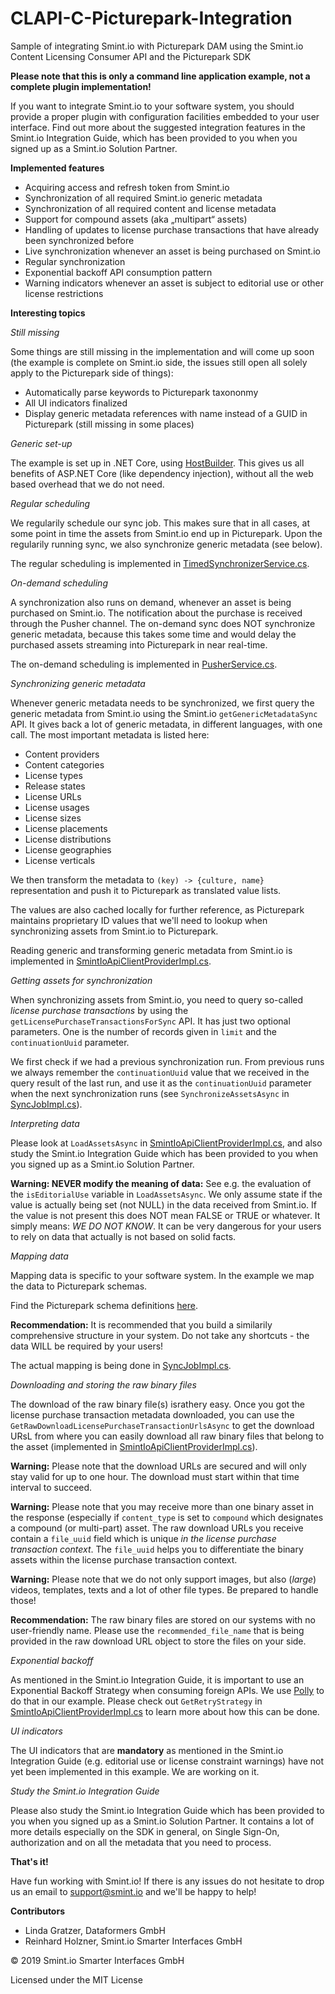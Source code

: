 # CLAPI-C-Picturepark-Integration
Sample of integrating Smint.io with Picturepark DAM using the Smint.io Content Licensing Consumer API and the Picturepark SDK

**Please note that this is only a command line application example, not a complete plugin implementation!**

If you want to integrate Smint.io to your software system, you should provide a proper plugin with configuration facilities embedded to your user interface. Find out more about the suggested integration features in the Smint.io Integration Guide, which has been provided to you when you signed up as a Smint.io Solution Partner.

**Implemented features**

- Acquiring access and refresh token from Smint.io
- Synchronization of all required Smint.io generic metadata
- Synchronization of all required content and license metadata
- Support for compound assets (aka „multipart“ assets)
- Handling of updates to license purchase transactions that have already been synchronized before
- Live synchronization whenever an asset is being purchased on Smint.io
- Regular synchronization
- Exponential backoff API consumption pattern
- Warning indicators whenever an asset is subject to editorial use or other license restrictions

**Interesting topics**

*Still missing*

Some things are still missing in the implementation and will come up soon (the example is complete on Smint.io side, the issues still open all solely apply to the Picturepark side of things):

- Automatically parse keywords to Picturepark taxononmy
- All UI indicators finalized
- Display generic metadata references with name instead of a GUID in Picturepark (still missing in some places)

*Generic set-up*

The example is set up in .NET Core, using [HostBuilder](https://docs.microsoft.com/en-us/aspnet/core/fundamentals/host/generic-host?view=aspnetcore-2.2). This gives us all benefits of ASP.NET Core (like dependency injection), without all the web based overhead that we do not need.

*Regular scheduling*

We regularily schedule our sync job. This makes sure that in all cases, at some point in time the assets from Smint.io end up in Picturepark. Upon the regularily running sync, we also synchronize generic metadata (see below).

The regular scheduling is implemented in [TimedSynchronizerService.cs](https://github.com/smintio/CLAPI-C-Picturepark-Integration/blob/master/PictureparkIntegration/Client/Services/TimedSynchronizerService.cs).

*On-demand scheduling*

A synchronization also runs on demand, whenever an asset is being purchased on Smint.io. The notification about the purchase is received through the Pusher channel. The on-demand sync does NOT synchronize generic metadata, because this takes some time and would delay the purchased assets streaming into Picturepark in near real-time.

The on-demand scheduling is implemented in [PusherService.cs](https://github.com/smintio/CLAPI-C-Picturepark-Integration/blob/master/PictureparkIntegration/Client/Services/PusherService.cs).

*Synchronizing generic metadata*

Whenever generic metadata needs to be synchronized, we first query the generic metadata from Smint.io using the Smint.io `getGenericMetadataSync` API. It gives back a lot of generic metadata, in different languages, with one call. The most important metadata is listed here:

- Content providers
- Content categories
- License types
- Release states
- License URLs
- License usages
- License sizes
- License placements
- License distributions
- License geographies
- License verticals

We then transform the metadata to `(key) -> {culture, name}` representation and push it to Picturepark as translated value lists. 

The values are also cached locally for further reference, as Picturepark maintains proprietary ID values that we'll need to lookup when synchronizing assets from Smint.io to Picturepark.

Reading generic and transforming generic metadata from Smint.io is implemented in [SmintIoApiClientProviderImpl.cs](https://github.com/smintio/CLAPI-C-Picturepark-Integration/blob/master/PictureparkIntegration/Client/Providers/Impl/SmintIoApiClientProviderImpl.cs).

*Getting assets for synchronization*

When synchronizing assets from Smint.io, you need to query so-called *license purchase transactions* by using the `getLicensePurchaseTransactionsForSync` API. It has just two optional parameters. One is the number of records given in `limit` and the `continuationUuid` parameter.

We first check if we had a previous synchronization run. From previous runs we always remember the `continuationUuid` value that we received in the query result of the last run, and use it as the `continuationUuid` parameter when the next synchronization runs (see `SynchronizeAssetsAsync` in [SyncJobImpl.cs](https://github.com/smintio/CLAPI-C-Picturepark-Integration/blob/master/PictureparkIntegration/Client/Jobs/Impl/SyncJobImpl.cs)).

*Interpreting data*

Please look at `LoadAssetsAsync` in [SmintIoApiClientProviderImpl.cs](https://github.com/smintio/CLAPI-C-Picturepark-Integration/blob/master/PictureparkIntegration/Client/Providers/Impl/SmintIoApiClientProviderImpl.cs), and also study the Smint.io Integration Guide which has been provided to you when you signed up as a Smint.io Solution Partner.

**Warning: NEVER modify the meaning of data:** See e.g. the evaluation of the `isEditorialUse` variable in `LoadAssetsAsync`. We only assume state if the value is actually being set (not NULL) in the data received from Smint.io. If the value is not present this does NOT mean FALSE or TRUE or whatever. It simply means: *WE DO NOT KNOW*. It can be very dangerous for your users to rely on data that actually is not based on solid facts.

*Mapping data*

Mapping data is specific to your software system. In the example we map the data to Picturepark schemas.

Find the Picturepark schema definitions [here](https://github.com/smintio/CLAPI-C-Picturepark-Integration/tree/master/PictureparkIntegration/Client/Contracts/Picturepark). 

**Recommendation:** It is recommended that you build a similarily comprehensive structure in your system. Do not take any shortcuts - the data WILL be required by your users!

The actual mapping is being done in [SyncJobImpl.cs](https://github.com/smintio/CLAPI-C-Picturepark-Integration/blob/master/PictureparkIntegration/Client/Jobs/Impl/SyncJobImpl.cs).

*Downloading and storing the raw binary files*

The download of the raw binary file(s) israthery easy. Once you got the license purchase transaction metadata downloaded, you can use the `GetRawDownloadLicensePurchaseTransactionUrlsAsync` to get the download URsL from where you can easily download all raw binary files that belong to the asset (implemented in [SmintIoApiClientProviderImpl.cs](https://github.com/smintio/CLAPI-C-Picturepark-Integration/blob/master/PictureparkIntegration/Client/Providers/Impl/SmintIoApiClientProviderImpl.cs)).

**Warning:** Please note that the download URLs are secured and will only stay valid for up to one hour. The download must start within that time interval to succeed.

**Warning:** Please note that you may receive more than one binary asset in the response (especially if `content_type` is set to `compound` which designates a compound (or multi-part) asset. The raw download URLs you receive contain a `file_uuid` field which is unique *in the license purchase transaction context*. The `file_uuid` helps you to differentiate the binary assets within the license purchase transaction context.

**Warning:** Please note that we do not only support images, but also (*large*) videos, templates, texts and a lot of other file types. Be prepared to handle those!

**Recommendation:** The raw binary files are stored on our systems with no user-friendly name. Please use the `recommended_file_name` that is being provided in the raw download URL object to store the files on your side.

*Exponential backoff*

As mentioned in the Smint.io Integration Guide, it is important to use an Exponential Backoff Strategy when consuming foreign APIs. We use [Polly](https://docs.microsoft.com/en-us/dotnet/standard/microservices-architecture/implement-resilient-applications/implement-http-call-retries-exponential-backoff-polly) to do that in our example. Please check out `GetRetryStrategy` in [SmintIoApiClientProviderImpl.cs](https://github.com/smintio/CLAPI-C-Picturepark-Integration/blob/master/PictureparkIntegration/Client/Providers/Impl/SmintIoApiClientProviderImpl.cs) to learn more about how this can be done.

*UI indicators*

The UI indicators that are **mandatory** as mentioned in the Smint.io Integration Guide (e.g. editorial use or license constraint warnings) have not yet been implemented in this example. We are working on it.

*Study the Smint.io Integration Guide*

Please also study the Smint.io Integration Guide which has been provided to you when you signed up as a Smint.io Solution Partner. It contains a lot of more details especially on the SDK in general, on Single Sign-On, authorization and on all the metadata that you need to process.

**That's it!**

Have fun working with Smint.io! If there is any issues do not hesitate to drop us an email to [support@smint.io](mailto:support@smint.io) and we'll be happy to help!

**Contributors**

- Linda Gratzer, Dataformers GmbH
- Reinhard Holzner, Smint.io Smarter Interfaces GmbH

© 2019 Smint.io Smarter Interfaces GmbH

Licensed under the MIT License